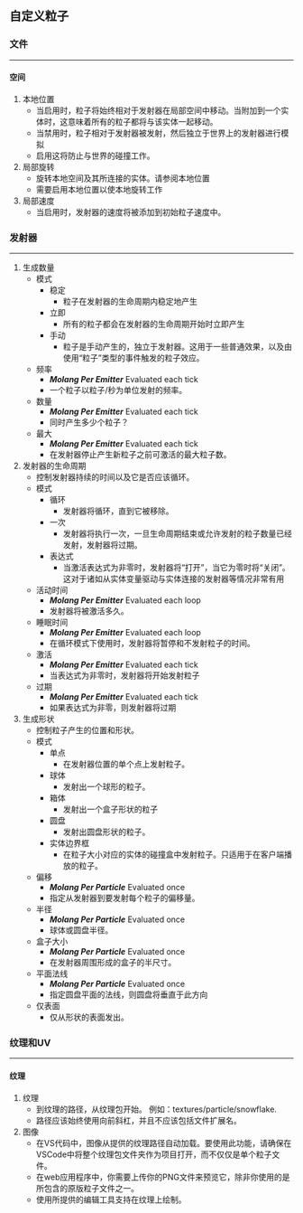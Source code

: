 ## 自定义粒子

### 文件

---

#### 空间
1. 本地位置
    - 当启用时，粒子将始终相对于发射器在局部空间中移动。当附加到一个实体时，这意味着所有的粒子都将与该实体一起移动。
    - 当禁用时，粒子相对于发射器被发射，然后独立于世界上的发射器进行模拟
    - 启用这将防止与世界的碰撞工作。
2. 局部旋转
    - 旋转本地空间及其所连接的实体。请参阅本地位置
    - 需要启用本地位置以使本地旋转工作
3. 局部速度
    - 当启用时，发射器的速度将被添加到初始粒子速度中。

### 发射器

---

1. 生成数量
   * 模式
     - 稳定
       + 粒子在发射器的生命周期内稳定地产生
     - 立即
       + 所有的粒子都会在发射器的生命周期开始时立即产生
     - 手动
       + 粒子是手动产生的，独立于发射器。这用于一些普通效果，以及由使用“粒子”类型的事件触发的粒子效应。
   * 频率
     - ***Molang Per Emitter*** Evaluated each tick
     - 一个粒子以粒子/秒为单位发射的频率。
   * 数量
     - ***Molang Per Emitter*** Evaluated each tick
     - 同时产生多少个粒子？
   * 最大
     - ***Molang Per Emitter*** Evaluated each tick
     - 在发射器停止产生新粒子之前可激活的最大粒子数。
2. 发射器的生命周期
   * 控制发射器持续的时间以及它是否应该循环。
   * 模式
     - 循环
       + 发射器将循环，直到它被移除。
     - 一次
       + 发射器将执行一次，一旦生命周期结束或允许发射的粒子数量已经发射，发射器将过期。
     - 表达式
       + 当激活表达式为非零时，发射器将“打开”，当它为零时将“关闭”。这对于诸如从实体变量驱动与实体连接的发射器等情况非常有用
   * 活动时间
     - ***Molang Per Emitter*** Evaluated each loop
     - 发射器将被激活多久。
   * 睡眠时间
     - ***Molang Per Emitter*** Evaluated each loop
     - 在循环模式下使用时，发射器将暂停和不发射粒子的时间。
   * 激活
     - ***Molang Per Emitter*** Evaluated each tick
     - 当表达式为非零时，发射器将开始发射粒子
   * 过期
     - ***Molang Per Emitter*** Evaluated each tick
     - 如果表达式为非零，则发射器将过期
3. 生成形状
   * 控制粒子产生的位置和形状。
   * 模式
     - 单点
       + 在发射器位置的单个点上发射粒子。
     - 球体
       + 发射出一个球形的粒子。
     - 箱体
       + 发射出一个盒子形状的粒子
     - 圆盘
       + 发射出圆盘形状的粒子。
     - 实体边界框
       + 在粒子大小对应的实体的碰撞盒中发射粒子。只适用于在客户端播放的粒子。
   * 偏移
     - ***Molang Per Particle*** Evaluated once
     - 指定从发射器到要发射每个粒子的偏移量。
   * 半径
     - ***Molang Per Particle*** Evaluated once
     - 球体或圆盘半径。
   * 盒子大小
     - ***Molang Per Particle*** Evaluated once
     - 在发射器周围形成的盒子的半尺寸。
   * 平面法线
     - ***Molang Per Particle*** Evaluated once
     - 指定圆盘平面的法线，则圆盘将垂直于此方向
   * 仅表面
     - 仅从形状的表面发出。

### 纹理和UV

---

#### 纹理
1. 纹理
   - 到纹理的路径，从纹理包开始。 例如：textures/particle/snowflake.
   - 路径应该始终使用向前斜杠，并且不应该包括文件扩展名。
2. 图像
   - 在VS代码中，图像从提供的纹理路径自动加载。要使用此功能，请确保在VSCode中将整个纹理包文件夹作为项目打开，而不仅仅是单个粒子文件。
   - 在web应用程序中，你需要上传你的PNG文件来预览它，除非你使用的是所包含的原版粒子文件之一。
   - 使用所提供的编辑工具支持在纹理上绘制。